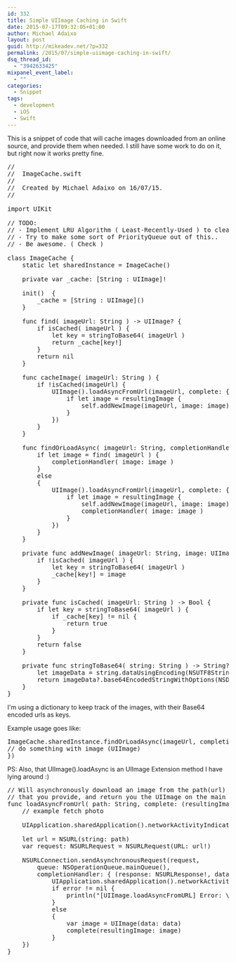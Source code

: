 ```yaml
---
id: 332
title: Simple UIImage Caching in Swift
date: 2015-07-17T09:32:05+01:00
author: Michael Adaixo
layout: post
guid: http://mikeadev.net/?p=332
permalink: /2015/07/simple-uiimage-caching-in-swift/
dsq_thread_id:
  - "3942633425"
mixpanel_event_label:
  - ""
categories:
  - Snippet
tags:
  - development
  - iOS
  - Swift
---
```

This is a snippet of code that will cache images downloaded from an online source, and provide them when needed. I still have some work to do on it, but right now it works pretty fine.

<pre class="EnlighterJSRAW" data-enlighter-language="c" data-enlighter-theme="" data-enlighter-highlight="" data-enlighter-linenumbers="" data-enlighter-lineoffset="" data-enlighter-title="" data-enlighter-group="">//
//  ImageCache.swift
//
//  Created by Michael Adaixo on 16/07/15.
//

import UIKit

// TODO:
// - Implement LRU Algorithm ( Least-Recently-Used ) to clear unused images from memory
// - Try to make some sort of PriorityQueue out of this..
// - Be awesome. ( Check )

class ImageCache {
    static let sharedInstance = ImageCache()
    
    private var _cache: [String : UIImage]!
    
    init()  {
        _cache = [String : UIImage]()
    }
    
    func find( imageUrl: String ) -&gt; UIImage? {
        if isCached( imageUrl ) {
            let key = stringToBase64( imageUrl )
            return _cache[key!]
        }
        return nil
    }
    
    func cacheImage( imageUrl: String ) {
        if !isCached(imageUrl) {
            UIImage().loadAsyncFromUrl(imageUrl, complete: { (resultingImage) -&gt; Void in
                if let image = resultingImage {
                    self.addNewImage(imageUrl, image: image)
                }
            })
        }
    }
    
    func findOrLoadAsync( imageUrl: String, completionHandler: ( image: UIImage! ) -&gt; Void ) {
        if let image = find( imageUrl ) {
            completionHandler( image: image )
        }
        else
        {
            UIImage().loadAsyncFromUrl(imageUrl, complete: { (resultingImage) -&gt; Void in
                if let image = resultingImage {
                    self.addNewImage(imageUrl, image: image)
                    completionHandler( image: image )
                }
            })
        }
    }
    
    private func addNewImage( imageUrl: String, image: UIImage ) {
        if !isCached( imageUrl ) {
            let key = stringToBase64( imageUrl )
            _cache[key!] = image
        }
    }
    
    private func isCached( imageUrl: String ) -&gt; Bool {
        if let key = stringToBase64( imageUrl ) {
            if _cache[key] != nil {
                return true
            }
        }
        return false
    }
    
    private func stringToBase64( string: String ) -&gt; String? {
        let imageData = string.dataUsingEncoding(NSUTF8StringEncoding, allowLossyConversion: false)
        return imageData?.base64EncodedStringWithOptions(NSDataBase64EncodingOptions.allZeros)
    }
}</pre>

I'm using a dictionary to keep track of the images, with their Base64 encoded urls as keys.

Example usage goes like:

<pre class="EnlighterJSRAW" data-enlighter-language="c" data-enlighter-theme="" data-enlighter-highlight="" data-enlighter-linenumbers="" data-enlighter-lineoffset="" data-enlighter-title="" data-enlighter-group="">ImageCache.sharedInstance.findOrLoadAsync(imageUrl, completionHandler: { (image) -> Void in
// do something with image (UIImage)
})</pre>

PS: Also, that UIImage().loadAsync is an UIImage Extension method I have lying around :)

<pre class="EnlighterJSRAW" data-enlighter-language="c" data-enlighter-theme="" data-enlighter-highlight="" data-enlighter-linenumbers="" data-enlighter-lineoffset="" data-enlighter-title="" data-enlighter-group="">// Will asynchronously download an image from the path(url)
// that you provide, and return you the UIImage on the main queue
func loadAsyncFromUrl( path: String, complete: (resultingImage: UIImage?) -> Void ) {
    // example fetch photo
   
    UIApplication.sharedApplication().networkActivityIndicatorVisible = true

    let url = NSURL(string: path)
    var request: NSURLRequest = NSURLRequest(URL: url!)

    NSURLConnection.sendAsynchronousRequest(request,
        queue: NSOperationQueue.mainQueue(),
        completionHandler: { (response: NSURLResponse!, data: NSData!, error: NSError!) -> Void in
            UIApplication.sharedApplication().networkActivityIndicatorVisible = false
            if error != nil {
                println("[UIImage.loadAsyncFromURL] Error: \(error)")
            }
            else
            {
                var image = UIImage(data: data)
                complete(resultingImage: image)
            }
    })
}</pre>